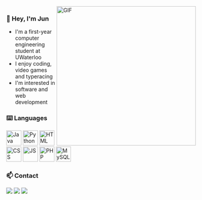 <img alt="GIF" align="right" height="370px" src="https://github.com/YJunZheng/YJunZheng/blob/master/assets/gifs/spongebob.gif"/>

### 👋 Hey, I'm Jun
- I'm a first-year computer engineering student at UWaterloo
- I enjoy coding, video games and typeracing
- I'm interested in software and web development

### ⌨️ Languages 
<div>
  <img title="Java" alt="Java" src="https://github.com/YJunZheng/YJunZheng/blob/master/assets/icons/java.png" height="40px">
  <img title="Python" alt="Python" src="https://github.com/YJunZheng/YJunZheng/blob/master/assets/icons/python.png" height="40px">
  <img title="HTML" alt="HTML" src="https://github.com/YJunZheng/YJunZheng/blob/master/assets/icons/HTML.png" height="40px">
  <img title="CSS" alt="CSS" src="https://github.com/YJunZheng/YJunZheng/blob/master/assets/icons/CSS.png" height="40px">
  <img title="JS" alt="JS" src="https://github.com/YJunZheng/YJunZheng/blob/master/assets/icons/JS.png" height="40px">
  <img title="PHP" alt="PHP" src="https://github.com/YJunZheng/YJunZheng/blob/master/assets/icons/PHP.png" height="40px">
  <img title="MySQL" alt="MySQL" src="https://github.com/YJunZheng/YJunZheng/blob/master/assets/icons/MySQL.png" height="40px">
</div>

### 📫 Contact

<a href="https://junzheng.me" target="_blank"><img src="https://img.shields.io/badge/-My%20Website-red?logo=Internet%20Explorer&logoColor=white"></a> <a href="mailto:Jun.Zheng@UWaterloo.ca" target="_blank"><img src="https://img.shields.io/badge/-Jun.Zheng@UWaterloo.ca-yellow?logo=Minutemailer&logoColor=white"></a> <a href="https://www.linkedin.com/in/jun-zheng-1666341a9/" target="_blank"> <img src="https://img.shields.io/badge/-Jun_Zheng-blue?logo=Linkedin&logoColor=white"></a>
